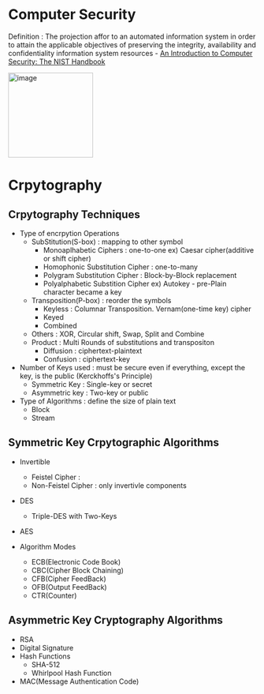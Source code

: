 # Computer Security
Definition : The projection affor to an automated information system in order to attain the applicable objectives of preserving the integrity, availability and confidentiality information system resources  - [An Introduction to Computer Security: The NIST Handbook](https://nvlpubs.nist.gov/nistpubs/SpecialPublications/NIST.SP.800-12r1.pdf)

<img width="172" alt="image" src="https://github.com/baejaeho18/MyLibrary/assets/37645490/0590efe1-53b3-4251-927a-c9b2b4483661">

# Crpytography
## Crpytography Techniques
* Type of encrpytion Operations
  - SubStitution(S-box) : mapping to other symbol
    * Monoaplhabetic Ciphers : one-to-one
      ex) Caesar cipher(additive or shift cipher)
    * Homophonic Substitution Cipher : one-to-many
    * Polygram Substitution Cipher : Block-by-Block replacement
    * Polyalphabetic Substition Cipher
      ex) Autokey - pre-Plain character became a key
  - Transposition(P-box) : reorder the symbols
    * Keyless : Columnar Transposition. Vernam(one-time key) cipher
    * Keyed
    * Combined
  - Others : XOR, Circular shift, Swap, Split and Combine
  - Product : Multi Rounds of substitutions and transpositon
    * Diffusion : ciphertext-plaintext
    * Confusion : ciphertext-key
* Number of Keys used : must be secure even if everything, except the key, is the public (Kerckhoffs's Principle)
  - Symmetric Key : Single-key or secret
  - Asymmetric key : Two-key or public
* Type of Algorithms : define the size of plain text
  - Block
  - Stream


## Symmetric Key Crpytographic Algorithms
* Invertible
  - Feistel Cipher : 
  - Non-Feistel Cipher : only invertivle components
* DES

  - Triple-DES with Two-Keys
* AES
* Algorithm Modes
  - ECB(Electronic Code Book)
  - CBC(Cipher Block Chaining)
  - CFB(Cipher FeedBack)
  - OFB(Output FeedBack)
  - CTR(Counter)
## Asymmetric Key Cryptography Algorithms
* RSA
* Digital Signature
* Hash Functions
  - SHA-512
  - Whirlpool Hash Function
* MAC(Message Authentication Code)


# 
